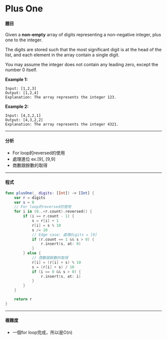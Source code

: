# Plus One

#### 題目

Given a **non-empty** array of digits representing a non-negative integer, plus one to the integer.

The digits are stored such that the most significant digit is at the head of the list, and each element in the array contain a single digit.

You may assume the integer does not contain any leading zero, except the number 0 itself.

**Example 1:**

```
Input: [1,2,3]
Output: [1,2,4]
Explanation: The array represents the integer 123.
```

**Example 2:**

```
Input: [4,3,2,1]
Output: [4,3,2,2]
Explanation: The array represents the integer 4321.
```

------

#### 分析

- For loop的reversed的使用
- 處理進位 ex.[9], [9,9]
- 商數跟餘數的取得

------

#### 程式

```swift
func plusOne(_ digits: [Int]) -> [Int] {
    var r = digits
    var s = 0
    // For loop的reversed的使用
    for i in (0..<r.count).reversed() {
        if (i == r.count - 1) {
            s = r[i] + 1
            r[i] = s % 10
            s /= 10
            // Edge case: 處理digits = [9]
            if (r.count == 1 && s > 0) {
                r.insert(s, at: 0)
            }
        } else {
            // 商數跟餘數的取得
            r[i] = (r[i] + s) % 10
            s = (r[i] + s) / 10
            if (i == 0 && s > 0) {
                r.insert(s, at: i)
            }
        }
    }

    return r
}
```

------

#### 複雜度

- 一個for loop完成，所以是O(n)